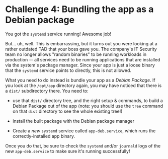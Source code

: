 Challenge 4: Bundling the app as a Debian package
=================================================

You got the `systemd` service running! Awesome job!

But... uh, well. This is embarrassing, but it turns out you were looking at a
rather outdated TAD that your boss gave you. The company's IT Security team no
longer allows "random binaries" to be running workloads in production -- all
services need to be running applications that are installed via the system's
package manager. Since your app is just a loose binary that the `systemd`
service points to directly, this is not allowed.

What you need to do instead is bundle your app as a *Debian Package*. If you
look at the `/opt/app` directory again, you may have noticed that there is a
`dist/` subdirectory there. You need to:

- use that `dist/` directory tree, and the right setup & commands, to build a
  Debian Package out of the app (note: you should use the `tree` command on that
  `dist` directory to see the whole existing tree!)

- install the built package with the Debian package manager

- Create a *new* `systemd` service called `app-deb.service`, which runs the
  correctly-installed app binary.

Once you do that, be sure to check the `systemd` and/or `journald` logs of the
new `app-deb.service` to make sure it's running successfully!

